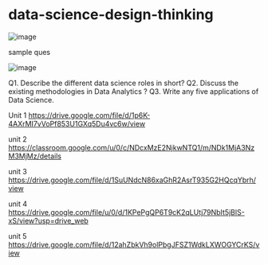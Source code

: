 # data-science-design-thinking

![image](https://user-images.githubusercontent.com/59536110/179028993-fdb8c393-07fa-4fd5-96cb-5d427045e887.png)

sample ques

![image](https://user-images.githubusercontent.com/59536110/179275816-1b7d472f-3667-4041-a190-ecdfa763aa89.png)

Q1. Describe the different data science roles in short? 
Q2. Discuss the existing methodologies in Data Analytics ?
Q3. Write any five applications of Data Science.


Unit 1 https://drive.google.com/file/d/1p6K-4AXrMI7vVoPf853U1GXq5Du4vc6w/view


unit 2 https://classroom.google.com/u/0/c/NDcxMzE2NjkwNTQ1/m/NDk1MjA3NzM3MjMz/details

unit 3 https://drive.google.com/file/d/1SuUNdcN86xaGhR2AsrT935G2HQcqYbrh/view

unit 4 https://drive.google.com/file/u/0/d/1KPePgQP6T9cK2qLUtj79NbIt5jBlS-xS/view?usp=drive_web

unit 5 https://drive.google.com/file/d/12ahZbkVh9olPbgJFSZ1WdkLXWOGYCrKS/view
